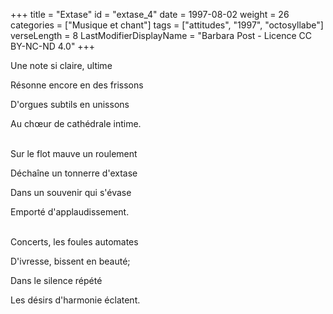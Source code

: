 +++
title = "Extase"
id = "extase_4"
date = 1997-08-02
weight = 26
categories = ["Musique et chant"]
tags = ["attitudes", "1997", "octosyllabe"]
verseLength = 8
LastModifierDisplayName = "Barbara Post - Licence CC BY-NC-ND 4.0"
+++

Une note si claire, ultime

Résonne encore en des frissons

D'orgues subtils en unissons

Au chœur de cathédrale intime.

 \
Sur le flot mauve un roulement

Déchaîne un tonnerre d'extase

Dans un souvenir qui s'évase

Emporté d'applaudissement.

 \
Concerts, les foules automates

D'ivresse, bissent en beauté;

Dans le silence répété

Les désirs d'harmonie éclatent.
